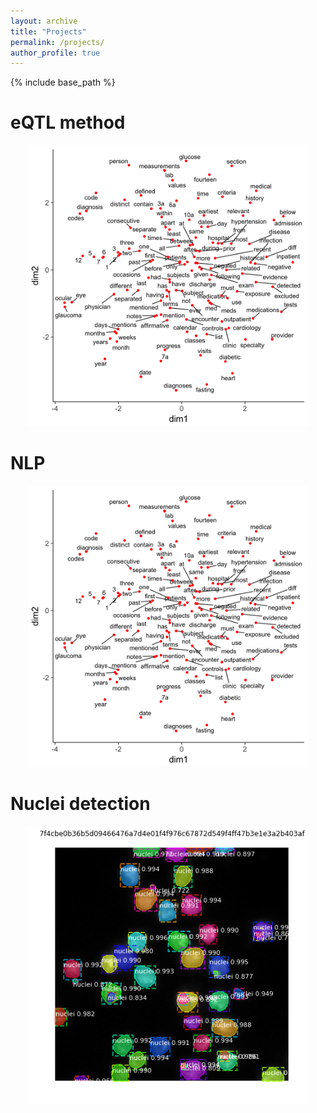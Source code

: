 ```yaml
---
layout: archive
title: "Projects"
permalink: /projects/
author_profile: true
---
```


{% include base_path %}

eQTL method
======
<p align="center">
<a href="https://github.com/yizhenzhong/Local_ancestry">
<img src="/images/tsne.png" alt="Photo" style="width: 450px;"> 
</a>
</p>

NLP
======
<p align="center">
<a href="https://github.com/yizhenzhong/PhenoPattern">
<img src="/images/tsne.png" alt="Photo" style="width: 450px;"> 
</a>
</p>


Nuclei detection
======
<p align="center">
<a href="https://github.com/YinanZheng/Kaggle2018">
<img src="/images/nuclei.png" alt="Photo" style="width: 450px;"> 
</a>
</p>
